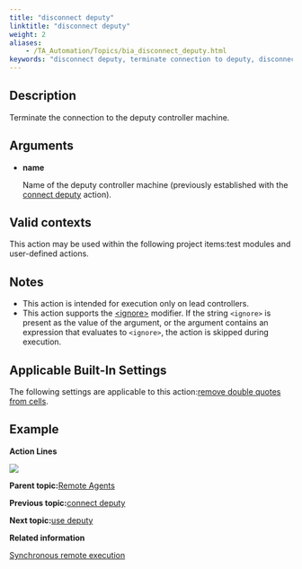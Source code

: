 ```yaml
--- 
title: "disconnect deputy"
linktitle: "disconnect deputy"
weight: 2
aliases: 
    - /TA_Automation/Topics/bia_disconnect_deputy.html
keywords: "disconnect deputy, terminate connection to deputy, disconnect deputy from lead"
---
```


## Description

Terminate the connection to the deputy controller machine.

## Arguments

-   **name**

    Name of the deputy controller machine \(previously established with the [connect deputy](connect_deputy.html) action\).


## Valid contexts

This action may be used within the following project items:test modules and user-defined actions.

## Notes

-   This action is intended for execution only on lead controllers.
-   This action supports the [<ignore\>](/reuse/../TA_Automation/Topics/Ignoring_action.html) modifier. If the string `<ignore>` is present as the value of the argument, or the argument contains an expression that evaluates to `<ignore>`, the action is skipped during execution.

## Applicable Built-In Settings

The following settings are applicable to this action:[remove double quotes from cells](remove_double_quotes_from_cells.html).

## Example

**Action Lines**

![](/images//Images/bia_disconnect_deputy_pgm.png)

**Parent topic:**[Remote Agents](/TA_Automation/Topics/bia_Remote_agents.html)

**Previous topic:**[connect deputy](/TA_Automation/Topics/bia_connect_deputy.html)

**Next topic:**[use deputy](/TA_Automation/Topics/bia_use_deputy.html)

**Related information**  


[Synchronous remote execution](/TA_Help/Topics/Test_exec_remote_synchronous.html)

